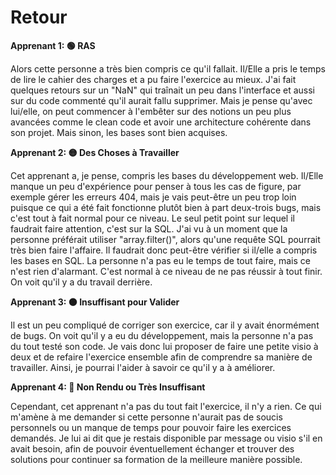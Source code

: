 # Retour

**Apprenant 1: 🟢 RAS**

Alors cette personne a très bien compris ce qu'il fallait. Il/Elle a pris le temps de lire le cahier des charges et a pu faire l'exercice au mieux. J'ai fait quelques retours sur un "NaN" qui traînait un peu dans l'interface et aussi sur du code commenté qu'il aurait fallu supprimer. Mais je pense qu'avec lui/elle, on peut commencer à l'embêter sur des notions un peu plus avancées comme le clean code et avoir une architecture cohérente dans son projet. Mais sinon, les bases sont bien acquises.

**Apprenant 2: 🟡 Des Choses à Travailler**

Cet apprenant a, je pense, compris les bases du développement web. Il/Elle manque un peu d'expérience pour penser à tous les cas de figure, par exemple gérer les erreurs 404, mais je vais peut-être un peu trop loin puisque ce qui a été fait fonctionne plutôt bien à part deux-trois bugs, mais c'est tout à fait normal pour ce niveau. Le seul petit point sur lequel il faudrait faire attention, c'est sur la SQL. J'ai vu à un moment que la personne préférait utiliser "array.filter()", alors qu'une requête SQL pourrait très bien faire l'affaire. Il faudrait donc peut-être vérifier si il/elle a compris les bases en SQL. La personne n'a pas eu le temps de tout faire, mais ce n'est rien d'alarmant. C'est normal à ce niveau de ne pas réussir à tout finir. On voit qu'il y a du travail derrière.

**Apprenant 3: 🟠 Insuffisant pour Valider**

Il est un peu compliqué de corriger son exercice, car il y avait énormément de bugs. On voit qu'il y a eu du développement, mais la personne n'a pas du tout testé son code. Je vais donc lui proposer de faire une petite visio à deux et de refaire l'exercice ensemble afin de comprendre sa manière de travailler. Ainsi, je pourrai l'aider à savoir ce qu'il y a à améliorer.

**Apprenant 4: 🔴 Non Rendu ou Très Insuffisant**

Cependant, cet apprenant n'a pas du tout fait l'exercice, il n'y a rien. Ce qui m'amène à me demander si cette personne n'aurait pas de soucis personnels ou un manque de temps pour pouvoir faire les exercices demandés. Je lui ai dit que je restais disponible par message ou visio s'il en avait besoin, afin de pouvoir éventuellement échanger et trouver des solutions pour continuer sa formation de la meilleure manière possible.